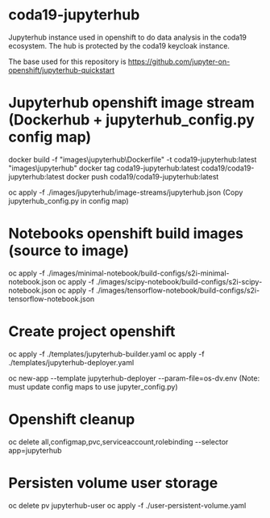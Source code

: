 # coda19-jupyterhub

Jupyterhub instance used in openshift to do data analysis in the coda19 ecosystem.
The hub is protected by the coda19 keycloak instance.

The base used for this repository is https://github.com/jupyter-on-openshift/jupyterhub-quickstart

# Jupyterhub openshift image stream (Dockerhub + jupyterhub_config.py config map)
docker build -f "images\jupyterhub\Dockerfile" -t coda19-jupyterhub:latest "images\jupyterhub"
docker tag coda19-jupyterhub:latest coda19/coda19-jupyterhub:latest
docker push coda19/coda19-jupyterhub:latest

oc apply -f ./images/jupyterhub/image-streams/jupyterhub.json
(Copy jupyterhub_config.py in config map)

# Notebooks openshift build images (source to image)
oc apply -f ./images/minimal-notebook/build-configs/s2i-minimal-notebook.json
oc apply -f ./images/scipy-notebook/build-configs/s2i-scipy-notebook.json
oc apply -f ./images/tensorflow-notebook/build-configs/s2i-tensorflow-notebook.json

# Create project openshift
oc apply -f ./templates/jupyterhub-builder.yaml
oc apply -f ./templates/jupyterhub-deployer.yaml

oc new-app --template jupyterhub-deployer --param-file=os-dv.env
(Note: must update config maps to use jupyter_config.py)

# Openshift cleanup
oc delete all,configmap,pvc,serviceaccount,rolebinding --selector app=jupyterhub

# Persisten volume user storage
oc delete pv jupyterhub-user
oc apply -f ./user-persistent-volume.yaml